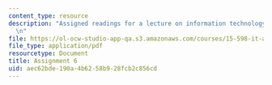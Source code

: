 ```yaml
---
content_type: resource
description: "Assigned readings for a lecture on information technology scenario planning.\r\
  \n"
file: https://ol-ocw-studio-app-qa.s3.amazonaws.com/courses/15-598-it-and-business-transformation-spring-2003/aec62bde190a4b6258b928fcb2c856cd_assignment5.pdf
file_type: application/pdf
resourcetype: Document
title: Assignment 6
uid: aec62bde-190a-4b62-58b9-28fcb2c856cd
---
```

